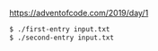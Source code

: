 https://adventofcode.com/2019/day/1

```bash
$ ./first-entry input.txt
$ ./second-entry input.txt
```
